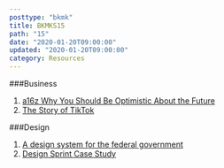 ```yaml
---
posttype: "bkmk"
title: BKMKS15
path: "15"
date: "2020-01-20T09:00:00"
updated: "2020-01-20T09:00:00"
category: Resources
---
```


###Business

1. [a16z Why You Should Be Optimistic About the Future](https://www.youtube.com/watch?v=UnU5Dikdr2U)
1. [The Story of TikTok](https://www.acquired.fm/episodes/tiktok)

###Design

1. [A design system for the federal government](https://designsystem.digital.gov/)
1. [Design Sprint Case Study](https://www.youtube.com/watch?v=AIpjJxDbAx0)
